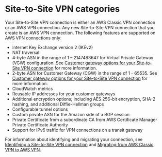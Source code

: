 # Site\-to\-Site VPN categories<a name="vpn-categories"></a>

Your Site\-to\-Site VPN connection is either an AWS Classic VPN connection or an AWS VPN connection\. Any new Site\-to\-Site VPN connection that you create is an AWS VPN connection\. The following features are supported on AWS VPN connections only:
+ Internet Key Exchange version 2 \(IKEv2\)
+ NAT traversal
+ 4\-byte ASN in the range of 1 – 2147483647 for Virtual Private Gateway \(VGW\) configuration\. See [Customer gateway options for your Site\-to\-Site VPN connection](cgw-options.md) for more information\.
+ 2\-byte ASN for Customer Gateway \(CGW\) in the range of 1 – 65535\. See [Customer gateway options for your Site\-to\-Site VPN connection](cgw-options.md) for more information\.
+ CloudWatch metrics
+ Reusable IP addresses for your customer gateways
+ Additional encryption options; including AES 256\-bit encryption, SHA\-2 hashing, and additional Diffie\-Hellman groups
+ Configurable tunnel options
+ Custom private ASN for the Amazon side of a BGP session
+ Private Certificate from a subordinate CA from AWS Certificate Manager Private Certificate Authority
+ Support for IPv6 traffic for VPN connections on a transit gateway

For information about identifying and migrating your connection, see [Identifying a Site\-to\-Site VPN connection](identify-vpn.md) and [Migrating from AWS Classic VPN to AWS VPN](aws-vpn-migrate.md)\.
